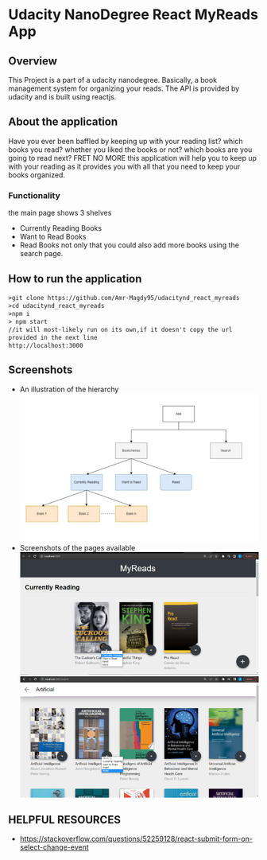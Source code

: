 # Udacity NanoDegree React MyReads App

## Overview
This Project is a part of a udacity nanodegree. Basically, a book management system for organizing your reads.
The API is provided by udacity and is built using reactjs.

## About the application
Have you ever been baffled by keeping up with your reading list? which books you read?
whether you liked the books or not? which books are you going to read next? FRET NO MORE
this application will help you to keep up with your reading as it provides you with all that you need to keep your books organized.
### Functionality
the main page shows 3 shelves
- Currently Reading Books
- Want to Read Books
- Read Books
not only that you could also add more books using the search page.
## How to run the application
```
>git clone https://github.com/Amr-Magdy95/udacitynd_react_myreads
>cd udacitynd_react_myreads
>npm i
> npm start
//it will most-likely run on its own,if it doesn't copy the url provided in the next line
http://localhost:3000
```

## Screenshots
* An illustration of the hierarchy 
![Screenshot1](./src/screenshots/1.png)
* Screenshots of the pages available
![Screenshot1](./src/screenshots/2.png)
![Screenshot1](./src/screenshots/3.png)


## HELPFUL RESOURCES
- https://stackoverflow.com/questions/52259128/react-submit-form-on-select-change-event 